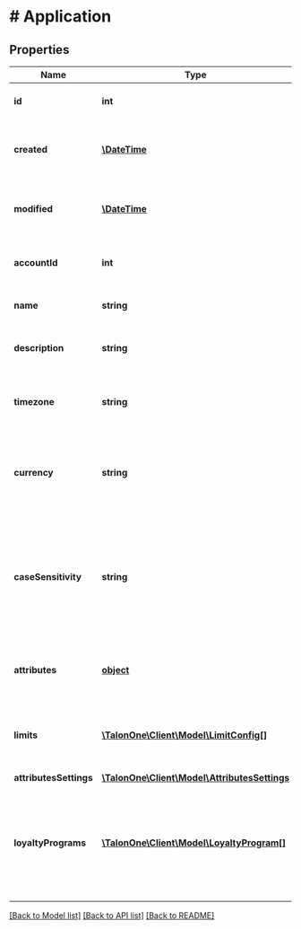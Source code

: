# # Application

## Properties

Name | Type | Description | Notes
------------ | ------------- | ------------- | -------------
**id** | **int** | Unique ID for this entity. | 
**created** | [**\DateTime**](\DateTime.md) | The exact moment this entity was created. | 
**modified** | [**\DateTime**](\DateTime.md) | The exact moment this entity was last modified. | 
**accountId** | **int** | The ID of the account that owns this entity. | 
**name** | **string** | The name of this application. | 
**description** | **string** | A longer description of the application. | [optional] 
**timezone** | **string** | A string containing an IANA timezone descriptor. | 
**currency** | **string** | A string describing a default currency for new customer sessions. | 
**caseSensitivity** | **string** | A string indicating how should campaigns in this application deal with case sensitivity on coupon codes. | [optional] 
**attributes** | [**object**](.md) | Arbitrary properties associated with this campaign | [optional] 
**limits** | [**\TalonOne\Client\Model\LimitConfig[]**](LimitConfig.md) | Default limits for campaigns created in this application | [optional] 
**attributesSettings** | [**\TalonOne\Client\Model\AttributesSettings**](AttributesSettings.md) |  | [optional] 
**loyaltyPrograms** | [**\TalonOne\Client\Model\LoyaltyProgram[]**](LoyaltyProgram.md) | An array containing all the loyalty programs to which this application is subscribed | 

[[Back to Model list]](../../README.md#documentation-for-models) [[Back to API list]](../../README.md#documentation-for-api-endpoints) [[Back to README]](../../README.md)


